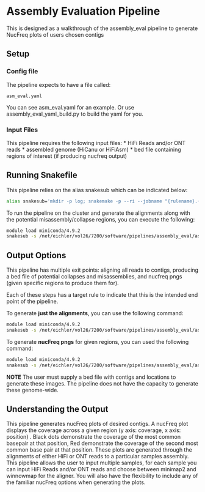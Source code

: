 # Assembly Evaluation Pipeline #

This is designed as a walkthrough of the assembly_eval pipeline to generate NucFreq plots of users chosen contigs


## Setup ##

### Config file ###

The pipeline expects to have a file called:

```
asm_eval.yaml 
```

You can see asm_eval.yaml for an example. 
Or use assembly_eval_yaml_build.py to build the yaml for you.


### Input Files ###

This pipeline requires the following input files:
	* HiFi Reads and/or ONT reads 
	* assembled genome (HiCanu or HiFiAsm)
	* bed file containing regions of interest (if producing nucfreq output)

## Running Snakefile ##
This pipeline relies on the alias snakesub which can be indicated below:

```bash
alias snakesub='mkdir -p log; snakemake -p --ri --jobname "{rulename}.{jobid}" --drmaa " -V -cwd -j y -o ./log -e ./log -l h_rt={resources.hrs}:00:00 -l mfree={resources.mem}G -pe serial {threads} -w n -S /bin/bash" -w 60'
```

To run the pipeline on the cluster and generate the alignments along with the potential misassembly/collapse regions, you can execute the following:

```bash
module load miniconda/4.9.2
snakesub -s /net/eichler/vol26/7200/software/pipelines/assembly_eval/assembly_eval.smk -j {jobs}
```

## Output Options ##

This pipeline has multiple exit points: aligning all reads to contigs, producing a bed file of potential collapses and misassemblies, and nucfreq pngs (given specific regions to produce them for). 

Each of these steps has a target rule to indicate that this is the intended end point of the pipeline. 

To generate **just the alignments**, you can use the following command:

```bash
module load miniconda/4.9.2
snakesub -s /net/eichler/vol26/7200/software/pipelines/assembly_eval/assembly_eval.smk -j {jobs} all_align
```

To generate **nucFreq pngs** for given regions, you can used the following command:
```bash
module load miniconda/4.9.2
snakesub -s /net/eichler/vol26/7200/software/pipelines/assembly_eval/assembly_eval.smk -j {jobs} all_nucfreq
```

**NOTE** The user must supply a bed file with contigs and locations to generate these images. The pipeline does not have the capacity to generate these genome-wide.


## Understanding the Output ##

This pipeline generates nucFreq plots of desired contigs. A nucFreq plot displays the coverage across a given region (y axis: coverage, x axis: position) . Black dots demonstrate the coverage of the most common basepair at that position, Red demonstrate the coverage of the second most common base pair at that position. These plots are generated through the alignments of either HiFi or ONT reads to a particular samples assembly. This pipeline allows the user to input multiple samples, for each sample you can input HiFi Reads and/or ONT reads and choose between minimap2 and winnowmap for the aligner. You will also have the flexibility to include any of the familiar nucFreq options when generating the plots. 
